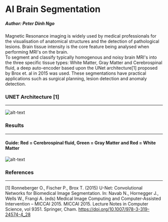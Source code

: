 # AI Brain Segmentation
##### Author: Peter Dinh Ngo
Magnetic Resonance imaging is widely used by medical professionals for the visualisation of anatomical structures and the detection of pathological lesions. Brain tissue intensity is the core feature being analysed when performing MRI's on the brain.  
To segment and classify typically homogenous and noisy brain MRI's into the three specific tissue types: White Matter, Gray Matter and Cerebrospinal fluid, a deep auto-encoder based upon the UNet architecture[1] proposed by Brox et. al in 2015 was used.
These segmentations have practical applications such as surgical planning, lesion detection and anomaly detection. 

  
### UNET Architecture [1]

---

![alt-text](https://lmb.informatik.uni-freiburg.de/people/ronneber/u-net/u-net-architecture.png)
  
### Results

---

#### Guide: Red = Cerebrospinal fluid, Green = Gray Matter and Red = White Matter
![alt-text](https://storage.googleapis.com/dl-visuals-peter-ngo/Final%20Results.png)
  
  
### References

---

[1]   Ronneberger O., Fischer P., Brox T. (2015) U-Net: Convolutional Networks for Biomedical Image Segmentation. In: Navab N., Hornegger J., Wells W., Frangi A. (eds) Medical Image Computing and Computer-Assisted Intervention – MICCAI 2015. MICCAI 2015. Lecture Notes in Computer Science, vol 9351. Springer, Cham. https://doi.org/10.1007/978-3-319-24574-4_28  
